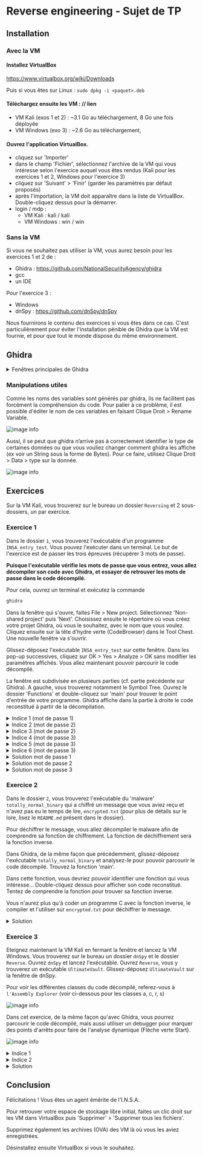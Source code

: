 # Reverse engineering - Sujet de TP

## Installation

### Avec la VM
#### Installez VirtualBox

https://www.virtualbox.org/wiki/Downloads

Puis si vous êtes sur Linux :
`sudo dpkg -i <paquet>.deb`

#### Téléchargez ensuite les VM : // lien
- VM Kali (exos 1 et 2) : ~3.1 Go au téléchargement, 8 Go une fois déployée
- VM Windows (exo 3) : ~2.6 Go au téléchargement, 

#### Ouvrez l'application VirtualBox.
- cliquez sur 'Importer'
- dans le champ 'Fichier', sélectionnez l'archive de la VM qui vous intéresse selon l'exercice auquel vous êtes rendus (Kali pour les exercices 1 et 2, Windows pour l'exercice 3)
- cliquez sur 'Suivant' > 'Finir' (garder les paramètres par défaut proposés)
- après l'importation, la VM doit apparaître dans la liste de VirtualBox. Double-cliquez dessus pour la démarrer.
- login / mdp : 
	- VM Kali : kali / kali
	- VM Windows : win / win

### Sans la VM
Si vous ne souhaitez pas utiliser la VM, vous aurez besoin pour les exercices 1 et 2 de :
- Ghidra : https://github.com/NationalSecurityAgency/ghidra
- gcc
- un IDE

Pour l'exercice 3 :
- Windows
- dnSpy : https://github.com/dnSpy/dnSpy

Nous fournirons le contenu des exercices si vous êtes dans ce cas. C'est particulièrement pour éviter l'installation pénible de Ghidra que la VM est fournie, et pour que tout le monde dispose du même environnement.

## Ghidra

<details><summary>Fenêtres principales de Ghidra</summary>

#### Program Trees
Dans le coin supérieur gauche, une fenêtre présente les sections du programme : il s’agit de la section `Program Trees`. Si vous avez déjà utilisé un outil comme PeStudio, cela devrait vous sembler familier.

![image info](images/pt.png)

#### Symbol Tree
La section `Symbol Tree` est très utile : elle contient les importations, les exportations et les fonctions que le programme utilise pour exécuter ses activités malveillantes.

![image info](images/st.png)

Lorsque Ghidra importe et analyse le programme, il tente d’attribuer un nom à certaines fonctions sur la base de l’analyse automatisée qu’il a effectuée. Dans l’image ci-dessus, l’une des fonctions est nommée « main ». 

**Si vous double-cliquez dessus, la fenêtre « Listing » principale de Ghidra est actualisée et affiche le code d’assembleur de la fonction main**

Nous pouvons également voir que certaines fonctions suivent une convention de dénomination générique qui commence par le préfixe « FUN_ », suivi d’une série de chiffres. Il s’agit de fonctions qui n’ont pas été définies par Ghidra et qui sont nommées « FUN_ » pour « function ». On leur attribue une valeur numérique hexadécimale qui représente l’emplacement de la fonction dans le code binaire.


#### Listing
La partie centrale de Ghidra (`Listing`) represente le code assembleur resultant au désassemblage du binaire du programme.

![image info](images/listing.png)


#### Decompile

Si vous cliquez sur une fonction comme « main », la fenêtre `Decompile` est mise à jour et contient maintenant des données. Cette fenêtre indique où Ghidra a tenté de convertir le code d’assemblage de la fenêtre « Listing » en C. L’analyste peut ainsi voir à quoi ressemblait le code de l’auteur.

![image info](images/decom.png)

</details>

### Manipulations utiles

Comme les noms des variables sont générés par ghidra, ils ne facilitent pas forcément la compréhension du code. Pour palier à ce problème, il est possible d'éditer le nom de ces variables en faisant Clique Droit > Rename Variable. 

![image info](images/renamevar.png)

Aussi, il se peut que ghidra n’arrive pas à correctement identifier le type de certaines données ou que vous vouliez changer comment ghidra les affiche (ex voir un String sous la forme de Bytes). Pour ce faire, utilisez Clique Droit > Data > type sur la donnée.

![image info](images/changetype.png)

## Exercices
Sur la VM Kali, vous trouverez sur le bureau un dossier `Reversing` et 2 sous-dossiers, un par exercice.

### Exercice 1

Dans le dossier `1`, vous trouverez l'exécutable d'un programme `INSA_entry_test`. Vous pouvez l'exécuter dans un terminal. Le but de l'exercice est de passer les trois épreuves (récupérer 3 mots de passe).

**Puisque l'exécutable vérifie les mots de passe que vous entrez, vous allez décompiler son code avec Ghidra, et essayer de retrouver les mots de passe dans le code décompilé.**

Pour cela, ouvrez un terminal et exécutez la commande

```bash
ghidra
```

Dans la fenêtre qui s'ouvre, faites File > New project. Sélectionnez 'Non-shared project' puis 'Next'. Choisissez ensuite le répertoire où vous créez votre projet Ghidra, où vous le souhaitez, avec le nom que vous voulez.
Cliquez ensuite sur la tête d'hydre verte (CodeBrowser) dans le Tool Chest. Une nouvelle fenêtre va s'ouvrir.

Glissez-déposez l'exécutable `INSA_entry_test` sur cette fenêtre. Dans les pop-up successives, cliquez sur OK > Yes > Analyze > OK sans modifier les paramètres affichés. Vous allez maintenant pouvoir parcourir le code décompilé.

La fenêtre est subdivisée en plusieurs parties (cf. partie précédente sur Ghidra). A gauche, vous trouverez notamment le Symbol Tree. Ouvrez le dossier 'Functions' et double-cliquez sur 'main' pour trouver le point d'entrée de votre programme. Ghidra affiche dans la partie à droite le code reconstitué à partir de la décompilation.

<details><summary>Indice 1 (mot de passe 1)</summary>

Repérez la fonction qui compare la valeur entrée au mot de passe attendu.
</details>

<details><summary>Indice 2 (mot de passe 2)</summary>

La fonction qui vérifie le mot de passe le fait par rapport à une variable qui a subi un pré-traitement via la fonction `rv`. Double-cliquez sur cette fonction pour comprendre ce qu'elle fait. L'un de ses arguments est le mot de passe attendu. Revenez au code décompilé de la fonction `test` et double-cliquez sur la variable passée pour cet argument.
</details>

<details><summary>Indice 3 (mot de passe 2)</summary>

Il s'agit de la variable `r`. Une fois que vous avez double-cliqué dessus, vous pouvez voir dans la fenêtre de Listing que son type est indéfini. Comme expliqué plus haut dans les manipulations utiles, faites un clic droit et spécifiez un type approprié via Data.
	Si vous avez spécifié le bon type et que vous avez compris la fonction `rv`, vous devriez pouvoir trouver la solution !
</details>

<details><summary>Indice 4 (mot de passe 3)</summary>

De la même façon que précédemment, une fonction (`xr`) pré-traite une variable qui est ensuite comparée au mot de passe entré. Identifiez ce que fait cette fonction. Identifiez la variable, passée en argument de cette fonction dans `test`, qui représente le mot de passe attendu.
</details>

<details><summary>Indice 5 (mot de passe 3)</summary>

La fonction `xr` est un XOR. Il s'agit d'une opération bit à bit. Vous pouvez utiliser ce site [CyberChef](https://cyberchef.org/) pour faire les opération s entre les bytes que vous voyez dans le listing représentant `x` et la clé, que vous trouverez dans test. Attention, dans le listing, les bytes sont representés en hexdecimal, il convient de les transformer en byte 'brut' (raw bytes) au préalable avec `From Hex` si vous utilisez CyberChef.
</details>

<details><summary>Indice 6 (mot de passe 3)</summary>

Voici la [recette CyberChef](https://cyberchef.org/#recipe=From_Hex('Space')XOR(%7B'option':'Hex','string':''%7D,'Standard',false)) utilisée pour la transformation.
</details>

<details><summary>Solution mot de passe 1</summary>

INSA{YodelingYogurt}
</details>

<details><summary>Solution mot de passe 2</summary>

INSA{ZigzaggingZucchini}
</details>

<details><summary>Solution mot de passe 3</summary>

INSA{GigglingGingerbread}
[Recette CyberChef complète](https://cyberchef.org/#recipe=From_Hex('Space')XOR(%7B'option':'Hex','string':'0x42'%7D,'Standard',false)&input=MGIgMGMgMTEgMDMgMzkgMDUgMmIgMjUgMjUgMmUgMmIgMmMgMjUgMDUgMmIgMmMgMjUgMjcgMzAgMjAgMzAgMjcgMjMgMjYgM2Y) .
</details>


### Exercice 2

Dans le dossier `2`, vous trouverez l'exécutable du 'malware' `totally_normal_binary` qui a chiffré un message que vous aviez reçu et n'avez pas eu le temps de lire, `encrypted.txt` (pour plus de détails sur le lore, lisez le `README.md` présent dans le dossier).

Pour déchiffrer le message, vous allez décompiler le malware afin de comprendre sa fonction de chiffrement. La fonction de déchiffrement sera la fonction inverse.

Dans Ghidra, de la même façon que précédemment, glissez-déposez l'exécutable `totally_normal_binary` et analysez-le pour pouvoir parcourir le code décompilé. Trouvez la fonction 'main'.

Dans cette fonction, vous devriez pouvoir identifier une fonction qui vous intéresse... Double-cliquez dessus pour afficher son code reconstitué. Tentez de comprendre la fonction pour trouver sa fonction inverse.

Vous n'aurez plus qu'à coder un programme C avec la fonction inverse, le compiler et l'utiliser sur `encrypted.txt` pour déchiffrer le message.
<details><summary>Solution</summary>
	
```cpp
#include <stdio.h>

#define KEY 0xABCD1234 // Clé XOR pour le chiffrement
#define SUB_BASE 3 // Valeur de base pour la soustraction

void decryptFile(const char *inputFile, const char *outputFile) {
    FILE *input = fopen(inputFile, "r");
    FILE *output = fopen(outputFile, "w");

    if (input == NULL || output == NULL) {
        perror("Error when opening files");
        return;
    }

    int c;
    int sub = 1;
    int counter = 0;
    while ((c = fgetc(input)) != EOF) {
        // Déchiffrement
        c = c - sub;
        c = c ^ KEY;

        fputc(c, output);

        // Variation périodique de la soustraction basée sur le counter
        sub = (SUB_BASE + (counter % 10)) % 21;
        counter++;
    }

    fclose(input);
    fclose(output);
}


int main() {
    const char *encryptedFile = "./encrypted.txt";
    const char *decryptedFile = "./decrypted.txt";

    // Déchiffrement
    decryptFile(encryptedFile, decryptedFile);
    printf("Successful decryption.\n");

    return 0;
}
```

A titre d'information, voici le code source de `totally_normal_binary`
```cpp
#include <stdio.h>

#define KEY 0xABCD1234 // Clé XOR pour le chiffrement
#define ADD_BASE 3 // Valeur de base pour l'addition

void encryptFile(const char *inputFile, const char *outputFile) {
    FILE *input = fopen(inputFile, "r");
    FILE *output = fopen(outputFile, "w");

    if (input == NULL || output == NULL) {
        perror("Error when opening files");
        return;
    }

    int c;
    int add = 1;
    int counter = 0;
    while ((c = fgetc(input)) != EOF) {
        // Chiffrement : XOR avec la clé et addition
        c = c ^ KEY;
        c = c + add;

        fputc(c, output);

        // Variation périodique de l'addition basée sur le counter
        add = (ADD_BASE + (counter % 10)) % 21;
        counter++;
    }

    fclose(input);
    fclose(output);
}

int main() {
    const char *inputFile = "./original_file.txt";
    const char *encryptedFile = "./encrypted.txt";

    encryptFile(inputFile, encryptedFile);
    printf("Successful encryption.\n");

    if(remove(inputFile) == 0) {
        printf("Original file successfully deteleted.\n");
    } else {
        printf("Unable to delete the original file.\n");
    }

    return 0;
}
```
</details>


### Exercice 3

Eteignez maintenant la VM Kali en fermant la fenêtre et lancez la VM Windows. Vous trouverez sur le bureau un dossier `dnSpy` et le dossier `Reverse`. Ouvrez `dnSpy` et lancez l'exécutable. Ouvrez `Reverse`, vous y trouverez un exécutable `UltimateVault`. Glissez-déposez `UltimateVault` sur la fenêtre de dnSpy. 

Pour voir les différentes classes du code décompilé, referez-vous à `l'Assembly Explorer` (voir ci-dessous pour les classes a, c, r, s)

![image info](images/dnspyAssemblyExplorer.png)

Dans cet exercice, de la même façon qu'avec Ghidra, vous pourrez parcourir le code décompilé, mais aussi utiliser un debugger pour marquer des points d'arrêts pour faire de l'analyse dynamique (Flèche verte Start).

![image info](images/dnspy.png)

<details><summary>Indice 1</summary>
 
 Tout se passe dans la classe `s`.
</details>

<details><summary>Indice 2</summary>

Il est possible d'éditer certaines valeurs lors de l'exécution avec le debugger.
</details>

<details><summary>Solution</summary>


</details>

## Conclusion

Félicitations ! Vous êtes un agent émérite de l'I.N.S.A.

Pour retrouver votre espace de stockage libre initial, faites un clic droit sur les VM dans VirtualBox puis 'Supprimer' > 'Supprimer tous les fichiers'.

Supprimez également les archives (OVA) des VM là où vous les aviez enregistrées.

Désinstallez ensuite VirtualBox si vous le souhaitez.
